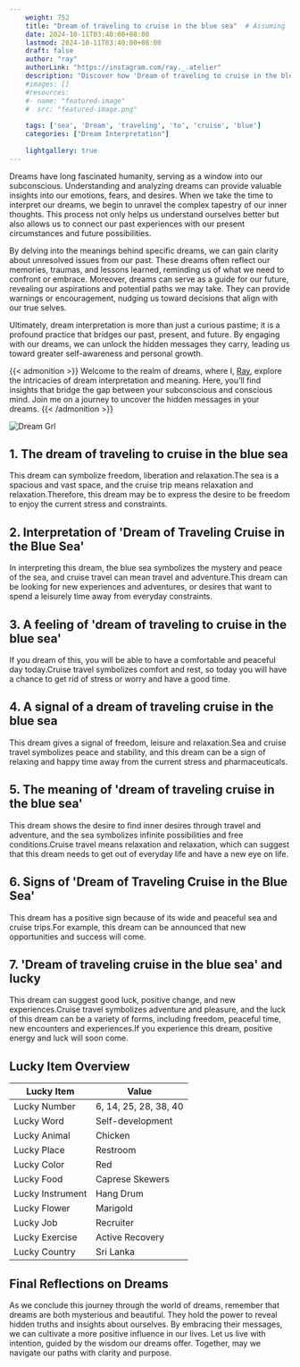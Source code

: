 ```yaml
---
    weight: 752
    title: "Dream of traveling to cruise in the blue sea"  # Assuming 'title' column exists
    date: 2024-10-11T03:40:00+08:00
    lastmod: 2024-10-11T03:40:00+08:00
    draft: false
    author: "ray"
    authorLink: "https://instagram.com/ray._.atelier"
    description: "Discover how 'Dream of traveling to cruise in the blue sea' can interpret your future and uncover its significant meanings in your life."
    #images: []
    #resources:
    #- name: "featured-image"
    #  src: "featured-image.png"
    
    tags: ['sea', 'Dream', 'traveling', 'to', 'cruise', 'blue']
    categories: ["Dream Interpretation"]
    
    lightgallery: true
---
```

    
Dreams have long fascinated humanity, serving as a window into our subconscious. Understanding and analyzing dreams can provide valuable insights into our emotions, fears, and desires. When we take the time to interpret our dreams, we begin to unravel the complex tapestry of our inner thoughts. This process not only helps us understand ourselves better but also allows us to connect our past experiences with our present circumstances and future possibilities.

By delving into the meanings behind specific dreams, we can gain clarity about unresolved issues from our past. These dreams often reflect our memories, traumas, and lessons learned, reminding us of what we need to confront or embrace. Moreover, dreams can serve as a guide for our future, revealing our aspirations and potential paths we may take. They can provide warnings or encouragement, nudging us toward decisions that align with our true selves.

Ultimately, dream interpretation is more than just a curious pastime; it is a profound practice that bridges our past, present, and future. By engaging with our dreams, we can unlock the hidden messages they carry, leading us toward greater self-awareness and personal growth.

{{< admonition >}}
Welcome to the realm of dreams, where I, [Ray](https://instagram.com/ray._.atelier), explore the intricacies of dream interpretation and meaning. Here, you’ll find insights that bridge the gap between your subconscious and conscious mind. Join me on a journey to uncover the hidden messages in your dreams.
{{< /admonition >}}

![Dream Grl](https://cdn.pixabay.com/photo/2017/11/02/03/35/gothic-2910057_1280.jpg "Dream Grl")

## 1. The dream of traveling to cruise in the blue sea
This dream can symbolize freedom, liberation and relaxation.The sea is a spacious and vast space, and the cruise trip means relaxation and relaxation.Therefore, this dream may be to express the desire to be freedom to enjoy the current stress and constraints.

## 2. Interpretation of 'Dream of Traveling Cruise in the Blue Sea'
In interpreting this dream, the blue sea symbolizes the mystery and peace of the sea, and cruise travel can mean travel and adventure.This dream can be looking for new experiences and adventures, or desires that want to spend a leisurely time away from everyday constraints.

## 3. A feeling of 'dream of traveling to cruise in the blue sea'
If you dream of this, you will be able to have a comfortable and peaceful day today.Cruise travel symbolizes comfort and rest, so today you will have a chance to get rid of stress or worry and have a good time.

## 4. A signal of a dream of traveling cruise in the blue sea
This dream gives a signal of freedom, leisure and relaxation.Sea and cruise travel symbolizes peace and stability, and this dream can be a sign of relaxing and happy time away from the current stress and pharmaceuticals.

## 5. The meaning of 'dream of traveling cruise in the blue sea'
This dream shows the desire to find inner desires through travel and adventure, and the sea symbolizes infinite possibilities and free conditions.Cruise travel means relaxation and relaxation, which can suggest that this dream needs to get out of everyday life and have a new eye on life.

## 6. Signs of 'Dream of Traveling Cruise in the Blue Sea'
This dream has a positive sign because of its wide and peaceful sea and cruise trips.For example, this dream can be announced that new opportunities and success will come.

## 7. 'Dream of traveling cruise in the blue sea' and lucky
This dream can suggest good luck, positive change, and new experiences.Cruise travel symbolizes adventure and pleasure, and the luck of this dream can be a variety of forms, including freedom, peaceful time, new encounters and experiences.If you experience this dream, positive energy and luck will soon come.

## Lucky Item Overview
| Lucky Item          | Value              |
|---------------|--------------------|
| Lucky Number        | 6, 14, 25, 28, 38, 40  |
| Lucky Word          | Self-development |
| Lucky Animal        | Chicken |
| Lucky Place         | Restroom     |
| Lucky Color         | Red     |
| Lucky Food          | Caprese Skewers      |
| Lucky Instrument    | Hang Drum |
| Lucky Flower        | Marigold    |
| Lucky Job           | Recruiter       |
| Lucky Exercise      | Active Recovery  |
| Lucky Country       | Sri Lanka    |


##  Final Reflections on Dreams

As we conclude this journey through the world of dreams, remember that dreams are both mysterious and beautiful. They hold the power to reveal hidden truths and insights about ourselves. By embracing their messages, we can cultivate a more positive influence in our lives. Let us live with intention, guided by the wisdom our dreams offer. Together, may we navigate our paths with clarity and purpose.
